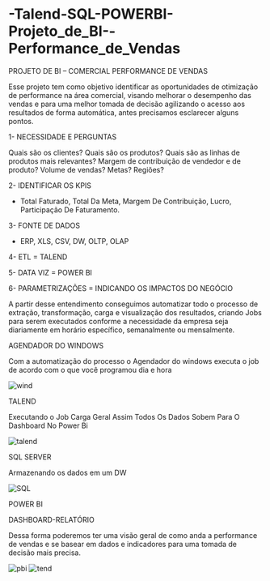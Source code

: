 # -Talend-SQL-POWERBI-Projeto_de_BI--Performance_de_Vendas


PROJETO DE BI – COMERCIAL
PERFORMANCE DE VENDAS


Esse projeto tem como objetivo identificar as oportunidades de otimização de performance na área comercial, visando melhorar o desempenho das vendas e para uma melhor tomada de decisão agilizando o acesso aos resultados de forma automática, antes precisamos esclarecer alguns pontos.


1-	NECESSIDADE E PERGUNTAS 

Quais são os clientes?
Quais são os produtos?
Quais são as linhas de produtos mais relevantes?
Margem de contribuição de vendedor e de produto?
Volume de vendas?
Metas?
Regiões?

2-	IDENTIFICAR OS KPIS 

- Total Faturado, Total Da Meta, Margem De Contribuição, Lucro, Participação De Faturamento.

3-	FONTE DE DADOS
- ERP, XLS, CSV, DW, OLTP, OLAP

4-	ETL  = TALEND

5-	DATA VIZ  = POWER BI


6-	PARAMETRIZAÇÕES = INDICANDO OS IMPACTOS DO NEGÓCIO 

A partir desse entendimento conseguimos automatizar todo o processo de extração, transformação, carga e visualização dos resultados, criando Jobs para serem executados conforme a necessidade da empresa seja diariamente em horário específico, semanalmente ou mensalmente. 


AGENDADOR DO WINDOWS 

Com a automatização do processo o Agendador do windows executa o job de acordo com o que você programou dia e hora

![wind](https://user-images.githubusercontent.com/99743881/159493274-94dc3d4a-fce3-40d1-beca-958ad6d61131.jpg)



TALEND 

Executando o Job Carga Geral
Assim Todos Os Dados Sobem Para O Dashboard No Power Bi

![talend](https://user-images.githubusercontent.com/99743881/159493376-e89cfbf7-9b11-4d31-ada4-bcbd38d00c93.jpg)


SQL SERVER

Armazenando os dados em um DW 

![SQL](https://user-images.githubusercontent.com/99743881/159493466-262c101d-4cd9-4e15-bdee-b12560ef9777.jpg)


POWER BI 


DASHBOARD-RELATÓRIO 

Dessa forma poderemos ter uma visão geral de como anda a performance de vendas e se basear em dados e indicadores para uma tomada de decisão mais precisa.

![pbi](https://user-images.githubusercontent.com/99743881/159493730-587ec7aa-2530-456d-b567-22abaa4520b5.jpg)
![tend](https://user-images.githubusercontent.com/99743881/159493725-fdf6007d-27e4-4574-8606-341506342a6b.jpg)



